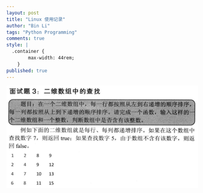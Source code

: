 ```yaml
---
layout: post
title: "Linux 使用记录"
author: "Bin Li"
tags: "Python Programming"
comments: true
style: |
  .container {
        max-width: 44rem;
    } 
published: true
---
```


![](/images/media/15187943905995.jpg)



